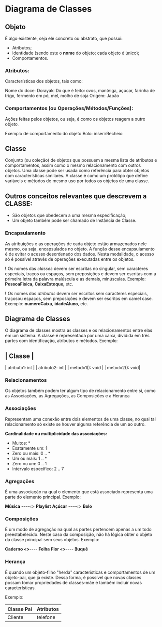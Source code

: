 # Diagrama de Classes

## Objeto

É algo existente, seja ele concreto ou abstrato, que possui:
* Atributos;
* Identidade (sendo este o **nome** do objeto; cada objeto é único);
* Comportamentos.

### Atributos:

Características dos objetos, tais como:

Nome do doce: Dorayaki
Do que é feito: ovos, manteiga, açúcar, farinha de trigo, fermento em pó, mel, molho de soja
Origem: Japão

### Comportamentos (ou Operações/Métodos/Funções):

Ações feitas pelos objetos, ou seja, é como os objetos reagem a outro objeto.

Exemplo de comportamento do objeto Bolo: inserirRecheio

## Classe

Conjunto (ou coleção) de objetos que possuem a mesma lista de atributos e comportamentos, assim como o mesmo relacionamento com outros objetos. Uma classe pode ser usada como referência para obter objetos com características similares. A classe é como um protótipo que define variáveis e métodos de mesmo uso por todos os objetos de uma classe.


## Outros conceitos relevantes que descrevem a CLASSE:

* São objetos que obedecem a uma mesma especificação;
* Um objeto também pode ser chamado de Instância de Classe.


### Encapsulamento
As atribuições e as operações de cada objeto estão armazenados nele mesmo, ou seja, encapsulados no objeto. A função desse encapsulamento é de evitar o acesso desordenado dos dados. Nesta modalidade, o acesso só é possível através de operações executadas entre os objetos.
           
**!** Os nomes das *classes* devem ser escritas no singular, sem caracteres especiais, traços ou espaços, sem preposições e devem ser escritas com a primeira letra da palavra maiúscula e as demais, minúsculas. Exemplo: **PessoaFisica**, **CaixaEstoque**, etc.

**!** Os nomes dos *atributos* devem ser escritos sem caracteres especiais, traçosou espaços, sem preposições e devem ser escritos em camel case. Exemplo: **numeroCaixa**, **idadeAluno**, etc.

## Diagrama de Classes

O diagrama de classes mostra as classes e os relacionamentos entre elas em um sistema. A classe é representada por uma caixa, dividida em três partes com identificação, atributos e métodos. Exemplo:

| Classe |
----------
| atributo1: int | 
| atributo2: int |
| metodo1(): void |
| metodo2(): void|


### Relacionamentos

Os objetos também podem ter algum tipo de relacionamento entre si, como as Associações, as Agregações, as Composições e a Herança

### Associações

Representam uma conexão entre dois elementos de uma classe, no qual tal relacionamento só existe se houver alguma referência de um ao outro.

**Cardinalidade ou multiplicidade das associações:**

* Muitos: *
* Exatamente um: 1
* Zero ou mais: 0 .. *
* Um ou mais: 1 .. *
* Zero ou um: 0 .. 1
* Intervalo específico: 2 .. 7

### Agregações

É uma associação na qual o elemento que está associado representa uma parte do elemento principal. Exemplo: 

**Música** ----<> **Playlist**
**Açúcar** ----<> **Bolo**

### Composições

É um modo de agregação na qual as partes pertencem apenas a um todo preestabelecido. Neste caso da composição, não há lógica obter o objeto da classe principal sem seus objetos. Exemplo:

**Caderno <>**---- **Folha**
**Flor <>**---- **Buquê**

### Herança
É quando um objeto-filho "herda" características e comportamentos de um objeto-pai, que já existe. Dessa forma, é possível que novas classes possam tomar propriedades de classes-mãe e também incluir novas características.

Exemplo:

Classe Pai | Atributos
---------- | ----------
Cliente    | telefone